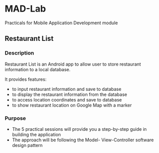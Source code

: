 # MAD-Lab
Practicals for Mobile Application Development module

## Restaurant List
### Description
Restaurant List is an Android app to allow
user to store restaurant information to a
local database. 

It provides features:
- to input restaurant information and save to database
- to display the restaurant information from the database
- to access location coordinates and save to database
- to show restaurant location on Google Map with a
marker

### Purpose
* The 5 practical sessions will provide you a
step-by-step guide in building the application
* The approach will be following the Model-
View-Controller software design pattern
